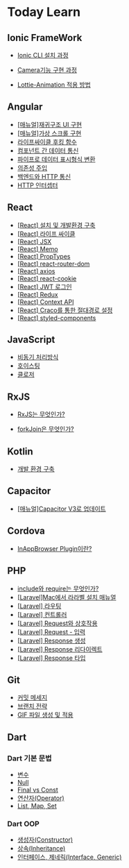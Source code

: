 # Today Learn



## Ionic FrameWork

- [Ionic CLI 설치 과정](https://github.com/sejong77/Today-Learn/blob/Master/Ionic%20FrameWork/Ionic%20CLI%20%EC%84%A4%EC%B9%98%20%EB%B0%8F%20%EC%8B%A4%ED%96%89%20%EB%A7%A4%EB%89%B4%EC%96%BC.md)

- [Camera기능 구현 과정](https://github.com/sejong77/Today-Learn/blob/Master/Ionic%20FrameWork/ionic%2C%20angular%EB%A5%BC%20%ED%99%9C%EC%9A%A9%ED%95%9C%20Camera%20%EB%A7%8C%EB%93%A4%EA%B8%B0(%EA%B5%AC%ED%98%84%EC%88%9C%EC%84%9C).md) 

- [Lottie-Animation 적용 방법](https://github.com/sejong77/Today-Learn/blob/Master/Ionic%20FrameWork/Lottie-Animation%20%EA%B5%AC%ED%98%84%20%EB%A7%A4%EB%89%B4%EC%96%BC.md)



## Angular

- [[매뉴얼]재귀구조 UI 구현](https://github.com/sejong77/Today-Learn/blob/Master/Angular/%EC%9E%AC%EA%B7%80%EA%B5%AC%EC%A1%B0%20UI%20%EA%B5%AC%ED%98%84.md)
- [[매뉴얼]가상 스크롤 구현](https://github.com/sejong77/Today-Learn/blob/Master/Angular/Virtual-Scroll%20%EA%B5%AC%ED%98%84%20%EB%A7%A4%EB%89%B4%EC%96%BC.md)
- [라이프싸이클 후킹 함수](https://github.com/sejong77/Today-Learn/blob/Master/Angular/%EB%9D%BC%EC%9D%B4%ED%94%84%EC%82%AC%EC%9D%B4%ED%81%B4%ED%95%A8%EC%88%98.md)
- [컴포넌트 간 데이터 통신](https://github.com/sejong77/Today-Learn/blob/Master/Angular/Component%20%EB%8D%B0%EC%9D%B4%ED%84%B0%20%ED%86%B5%EC%8B%A0.md)
- [파이프로 데이터 표시형식 변환](https://github.com/sejong77/Today-Learn/blob/Master/Angular/%ED%8C%8C%EC%9D%B4%ED%94%84%EB%A1%9C%20%EB%8D%B0%EC%9D%B4%ED%84%B0%20%ED%91%9C%EC%8B%9C%ED%98%95%EC%8B%9D%20%EB%B3%80%ED%99%98.md)
- [의존성 주입](https://github.com/sejong77/Today-Learn/blob/Master/Angular/%EC%9D%98%EC%A1%B4%EC%84%B1%20%EC%A3%BC%EC%9E%85.md)
- [백엔드와 HTTP 통신](https://github.com/sejong77/Today-Learn/blob/Master/Angular/%EB%B0%B1%EC%97%94%EB%93%9C%EC%99%80%20HTTP%20%ED%86%B5%EC%8B%A0.md)
- [HTTP 인터셉터](https://github.com/sejong77/Today-Learn/blob/Master/Angular/HTTP%20%EC%9D%B8%ED%84%B0%EC%85%89%ED%84%B0.md)



## React

- [[React] 설치 및 개발환경 구축](https://github.com/sejong77/Today-Learn/blob/Master/React/%5BReact%5D%20%EC%84%A4%EC%B9%98%20%EB%B0%8F%20%EA%B0%9C%EB%B0%9C%ED%99%98%EA%B2%BD%20%EA%B5%AC%EC%B6%95.md)
- [[React] 라이프 싸이클](https://github.com/sejong77/Today-Learn/blob/Master/React/%5BReact%5D%20%EB%9D%BC%EC%9D%B4%ED%94%84%EC%8B%B8%EC%9D%B4%ED%81%B4.md)
- [[React] JSX](https://github.com/sejong77/Today-Learn/blob/Master/React/%5BReact%5D%20JSX.md)
- [[React] Memo](https://github.com/sejong77/Today-Learn/blob/Master/React/React%20Memo.md)
- [[React] PropTypes](https://github.com/sejong77/Today-Learn/blob/Master/React/%5BReact%5D%20PropTypes.md)
- [[React] react-router-dom](https://github.com/sejong77/Today-Learn/blob/Master/React/%5BReact%5D%20react-router-dom.md)
- [[React] axios](https://github.com/sejong77/Today-Learn/blob/Master/React/%5BReact%5D%20axios.md)
- [[React] react-cookie](https://github.com/sejong77/Today-Learn/blob/Master/React/%5BReact%5D%20react-cookie.md)
- [[React] JWT 로그인](https://github.com/sejong77/Today-Learn/blob/Master/React/%5BReact%5D%20JWT%20%EB%A1%9C%EA%B7%B8%EC%9D%B8.md)
- [[React] Redux](https://github.com/sejong77/Today-Learn/blob/Master/React/%5BReact%5D%20Redux.md)
- [[React] Context API](https://github.com/sejong77/Today-Learn/blob/Master/React/%5BReact%5Dcontext%20API.md)
- [[React] Craco를 통한 절대경로 설정](https://github.com/sejong77/Today-Learn/blob/Master/React/%5BReact%5D%20Craco%EB%A5%BC%20%ED%86%B5%ED%95%9C%20%EC%A0%88%EB%8C%80%EA%B2%BD%EB%A1%9C%20%EC%84%A4%EC%A0%95.md)
- [[React] styled-components](https://github.com/sejong77/Today-Learn/blob/Master/React/%5BReact%5D%20styled-components.md)



## JavaScript

- [비동기 처리방식](https://github.com/sejong77/Today-Learn/blob/Master/JavaScript/%EB%B9%84%EB%8F%99%EA%B8%B0%20%EC%B2%98%EB%A6%AC%EB%B0%A9%EC%8B%9D.md)
- [호이스팅](https://github.com/sejong77/Today-Learn/blob/Master/JavaScript/%ED%98%B8%EC%9D%B4%EC%8A%A4%ED%8C%85.md)
- [클로저](https://github.com/sejong77/Today-Learn/blob/Master/JavaScript/%ED%81%B4%EB%A1%9C%EC%A0%80.md)

## RxJS

- [RxJS는 무엇인가?](https://github.com/sejong77/Today-Learn/blob/Master/JavaScript/%EB%9D%BC%EC%9D%B4%EB%B8%8C%EB%9F%AC%EB%A6%AC/RxJs/RxJS%EB%8A%94%20%EB%AC%B4%EC%97%87%EC%9D%B8%EA%B0%80%3F.md)

- [forkJoin은 무엇인가?](https://github.com/sejong77/Today-Learn/blob/Master/JavaScript/%EB%9D%BC%EC%9D%B4%EB%B8%8C%EB%9F%AC%EB%A6%AC/RxJs/forkJoin%EC%9D%80%20%EB%AC%B4%EC%97%87%EC%9D%B8%EA%B0%80%3F.md)

## Kotlin

- [개발 환경 구축](https://github.com/sejong77/Today-Learn/blob/Master/Kotlin/%5B01%5D%EA%B0%9C%EB%B0%9C%ED%99%98%EA%B2%BD%20%EA%B5%AC%EC%B6%95.md)

## Capacitor

- [[매뉴얼]Capacitor V3로 업데이트](https://github.com/sejong77/Today-Learn/blob/Master/Capacitor/Capacitor%20V3%20%EC%97%85%EB%8D%B0%EC%9D%B4%ED%8A%B8.md)

## Cordova

- [InAppBrowser Plugin이란?](https://github.com/sejong77/Today-Learn/blob/Master/Cordova/InAppBrowser%20Plugin%EC%9D%B4%EB%9E%80%3F.md)

## PHP

- [include와 require는 무엇인가?](https://github.com/sejong77/Today-Learn/blob/Master/PHP/include%EC%99%80%20require.md)
- [[Laravel]Mac에서 라라벨 설치 매뉴얼](https://github.com/sejong77/Today-Learn/blob/Master/PHP/%5BLaravel%5D%20Mac%EC%97%90%20laravel%20%EC%84%A4%EC%B9%98.md)
- [[Laravel] 라우팅](https://github.com/sejong77/Today-Learn/blob/Master/PHP/%5BLaravel%5D%20%EB%9D%BC%EC%9A%B0%ED%8C%85.md)
- [[Laravel] 컨트롤러](https://github.com/sejong77/Today-Learn/blob/Master/PHP/%5BLaravel%5D%20%EC%BB%A8%ED%8A%B8%EB%A1%A4%EB%9F%AC.md)
- [[Laravel] Request와 상호작용](https://github.com/sejong77/Today-Learn/blob/Master/PHP/%5BLaravel%5D%20Request%EC%99%80%20%EC%83%81%ED%98%B8%EC%9E%91%EC%9A%A9.md)
- [[Laravel] Request - 입력](https://github.com/sejong77/Today-Learn/blob/Master/PHP/%5BLaravel%5D%20Request%20-%20%EC%9E%85%EB%A0%A5.md)
- [[Laravel] Response 생성](https://github.com/sejong77/Today-Learn/blob/Master/PHP/%5BLaravel%5D%20Response%20%EC%83%9D%EC%84%B1.md)
- [[Laravel] Response 리다이렉트](https://github.com/sejong77/Today-Learn/blob/Master/PHP/%5BLaravel%5D%20Response%20%EB%A6%AC%EB%8B%A4%EC%9D%B4%EB%A0%89%ED%8A%B8.md)
- [[Laravel] Response 타입](https://github.com/sejong77/Today-Learn/blob/Master/PHP/%5BLaravel%5D%20Response%20%ED%83%80%EC%9E%85.md)

## Git

- [커밋 메세지](https://github.com/sejong77/Today-Learn/blob/Master/Git/%EC%BB%A4%EB%B0%8B%20%EB%A9%94%EC%84%B8%EC%A7%80.md)
- [브랜치 전략](https://github.com/sejong77/Today-Learn/blob/Master/Git/%EB%B8%8C%EB%9E%9C%EC%B9%98.md)
- [GIF 파일 생성 및 적용](https://github.com/sejong77/Today-Learn/blob/Master/Git/GIF%20%ED%8C%8C%EC%9D%BC%20%EC%83%9D%EC%84%B1%20%EB%B0%8F%20%EC%A0%81%EC%9A%A9.md)

## Dart

### Dart 기본 문법

- [변수](https://github.com/sejong77/Today-Learn/blob/Master/Dart/Dart%EC%96%B8%EC%96%B4%20%EA%B8%B0%EB%B3%B8%EA%B8%B0/1.%20%EB%B3%80%EC%88%98.md)
- [Null](https://github.com/sejong77/Today-Learn/blob/Master/Dart/Dart%EC%96%B8%EC%96%B4%20%EA%B8%B0%EB%B3%B8%EA%B8%B0/2.%20null.md)
- [Final vs Const](https://github.com/sejong77/Today-Learn/blob/Master/Dart/Dart%EC%96%B8%EC%96%B4%20%EA%B8%B0%EB%B3%B8%EA%B8%B0/3.%20Final%20vs%20Const.md)
- [연산자(Operator)](https://github.com/sejong77/Today-Learn/blob/Master/Dart/Dart%EC%96%B8%EC%96%B4%20%EA%B8%B0%EB%B3%B8%EA%B8%B0/4.%20Operator.md)
- [List, Map, Set](https://github.com/sejong77/Today-Learn/blob/Master/Dart/Dart%EC%96%B8%EC%96%B4%20%EA%B8%B0%EB%B3%B8%EA%B8%B0/5.%20List%2C%20Map%2C%20Set.md)

### Dart OOP

- [생성자(Constructor)](https://github.com/sejong77/Today-Learn/blob/Master/Dart/Dart%EC%96%B8%EC%96%B4%20%EA%B0%9D%EC%B2%B4%EC%A7%80%ED%96%A5%20%ED%94%84%EB%A1%9C%EA%B7%B8%EB%9E%98%EB%B0%8D/%EC%83%9D%EC%84%B1%EC%9E%90(constructor).md)
- [상속(Inheritance)](https://github.com/sejong77/Today-Learn/blob/Master/Dart/Dart%EC%96%B8%EC%96%B4%20%EA%B0%9D%EC%B2%B4%EC%A7%80%ED%96%A5%20%ED%94%84%EB%A1%9C%EA%B7%B8%EB%9E%98%EB%B0%8D/%EC%83%81%EC%86%8D(inheritance).md)
- [인터페이스, 제네릭(Interface, Generic)](https://github.com/sejong77/Today-Learn/blob/Master/Dart/Dart%EC%96%B8%EC%96%B4%20%EA%B0%9D%EC%B2%B4%EC%A7%80%ED%96%A5%20%ED%94%84%EB%A1%9C%EA%B7%B8%EB%9E%98%EB%B0%8D/Interface%2C%20Generic.md)

